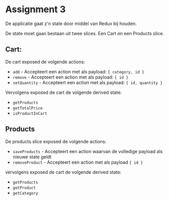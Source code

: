 # Assignment 3

De applicatie gaat z'n state door middel van Redux bij houden.

De state moet gaan bestaan uit twee slices. Een Cart en een Products slice.

## Cart:

De cart exposed de volgende actions: 

* `add` - Accepteert een action met als payload: `{ category, id }`
* `remove` - Accepteert een action met als payload: `{ id }`
* `setQuantity` - Accepteert een action met als payload: `{ id, quantity }`
 
Vervolgens exposed de cart de volgende derived state:

* `getProducts`
* `getTotalPrice`
* `isProductInCart`

## Products

De products slice exposed de volgende actions:

* `saveProducts` - Accepteert een action waarvan de volledige payload als nieuwe
                   state geldt
* `removeProduct` - Accepteert een action met als payload `{ id }`

vervolgens exposed de cart de volgende derived state:

* `getProducts`
* `getProduct`
* `getCategory`
